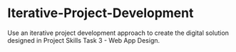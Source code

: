 # Iterative-Project-Development
Use an iterative project development approach to create the digital solution designed in Project Skills Task 3 - Web App Design.
